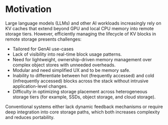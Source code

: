 <!--
SPDX-FileCopyrightText: Copyright (c) 2025 NVIDIA CORPORATION & AFFILIATES. 
All rights reserved.
SPDX-License-Identifier: Apache-2.0

Licensed under the Apache License, Version 2.0 (the "License");
you may not use this file except in compliance with the License.
You may obtain a copy of the License at

http://www.apache.org/licenses/LICENSE-2.0

Unless required by applicable law or agreed to in writing, software
distributed under the License is distributed on an "AS IS" BASIS,
WITHOUT WARRANTIES OR CONDITIONS OF ANY KIND, either express or implied.
See the License for the specific language governing permissions and
limitations under the License.
-->

# Motivation

Large language models (LLMs) and other AI workloads increasingly rely on KV caches that extend beyond GPU and local CPU memory into remote storage tiers. However, efficiently managing the lifecycle of KV blocks in remote storage presents challenges:

* Tailored for GenAI use-cases
* Lack of visibility into real-time block usage patterns.
* Need for lightweight, ownership-driven memory management over complex object stores with unneeded overheads.
* Modular and need simplified UX and to be memory safe.
* Inability to differentiate between hot (frequently accessed) and cold (infrequently accessed) blocks across the stack without intrusive application-level changes.
* Difficulty in optimizing storage placement across heterogeneous storage tiers (for example, SSDs, object storage, and cloud storage).

Conventional systems either lack dynamic feedback mechanisms or require deep integration into core storage paths, which both increases complexity and reduces portability.
